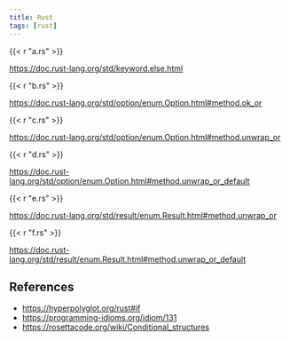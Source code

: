 ```yaml
---
title: Rust
tags: [rust]
---
```


{{< r "a.rs" >}}

<https://doc.rust-lang.org/std/keyword.else.html>

{{< r "b.rs" >}}

<https://doc.rust-lang.org/std/option/enum.Option.html#method.ok_or>

{{< r "c.rs" >}}

<https://doc.rust-lang.org/std/option/enum.Option.html#method.unwrap_or>

{{< r "d.rs" >}}

<https://doc.rust-lang.org/std/option/enum.Option.html#method.unwrap_or_default>

{{< r "e.rs" >}}

<https://doc.rust-lang.org/std/result/enum.Result.html#method.unwrap_or>

{{< r "f.rs" >}}

<https://doc.rust-lang.org/std/result/enum.Result.html#method.unwrap_or_default>

## References

- <https://hyperpolyglot.org/rust#if>
- <https://programming-idioms.org/idiom/131>
- <https://rosettacode.org/wiki/Conditional_structures>
